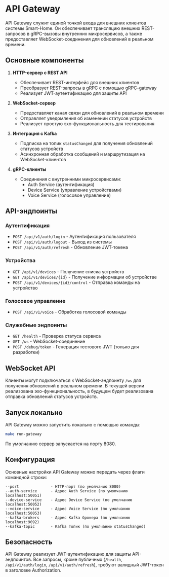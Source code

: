 # API Gateway

API Gateway служит единой точкой входа для внешних клиентов системы Smart-Home. Он обеспечивает трансляцию внешних REST-запросов в gRPC-вызовы внутренних микросервисов, а также предоставляет WebSocket-соединения для обновлений в реальном времени.

## Основные компоненты

1. **HTTP-сервер с REST API**
   - Обеспечивает REST-интерфейс для внешних клиентов
   - Преобразует REST-запросы в gRPC с помощью gRPC-gateway
   - Реализует JWT-аутентификацию для защиты API

2. **WebSocket-сервер**
   - Предоставляет канал связи для обновлений в реальном времени
   - Отправляет уведомления об изменении статусов устройств
   - Реализует простую эхо-функциональность для тестирования

3. **Интеграция с Kafka**
   - Подписка на топик `statusChanged` для получения обновлений статусов устройств
   - Асинхронная обработка сообщений и маршрутизация на WebSocket-клиентов

4. **gRPC-клиенты**
   - Соединения с внутренними микросервисами:
     - Auth Service (аутентификация)
     - Device Service (управление устройствами)
     - Voice Service (голосовое управление)

## API-эндпоинты

### Аутентификация

- `POST /api/v1/auth/login` - Аутентификация пользователя
- `POST /api/v1/auth/logout` - Выход из системы
- `POST /api/v1/auth/refresh` - Обновление JWT-токена

### Устройства

- `GET /api/v1/devices` - Получение списка устройств
- `GET /api/v1/devices/{id}` - Получение информации об устройстве
- `POST /api/v1/devices/{id}/control` - Отправка команды на устройство

### Голосовое управление

- `POST /api/v1/voice` - Обработка голосовой команды

### Служебные эндпоинты

- `GET /health` - Проверка статуса сервиса
- `GET /ws` - WebSocket-соединение
- `POST /debug/token` - Генерация тестового JWT (только для разработки)

## WebSocket API

Клиенты могут подключаться к WebSocket-эндпоинту `/ws` для получения обновлений в реальном времени. В текущей версии реализована эхо-функциональность, в будущем будет реализована отправка обновлений статусов устройств.

## Запуск локально

API Gateway можно запустить локально с помощью команды:

```bash
make run-gateway
```

По умолчанию сервер запускается на порту 8080.

## Конфигурация

Основные настройки API Gateway можно передать через флаги командной строки:

```
--port              - HTTP-порт (по умолчанию 8080)
--auth-service      - Адрес Auth Service (по умолчанию localhost:50051)
--device-service    - Адрес Device Service (по умолчанию localhost:50052)
--voice-service     - Адрес Voice Service (по умолчанию localhost:50053)
--kafka-brokers     - Адрес Kafka брокера (по умолчанию localhost:9092)
--kafka-topic       - Kafka топик (по умолчанию statusChanged)
```

## Безопасность

API Gateway реализует JWT-аутентификацию для защиты API-эндпоинтов. Все запросы, кроме публичных (`/health`, `/api/v1/auth/login`, `/api/v1/auth/refresh`), требуют валидный JWT-токен в заголовке Authorization. 